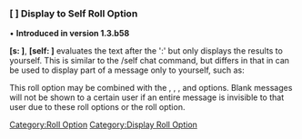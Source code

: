 ### \[ \] Display to Self Roll Option

<div>

• **Introduced in version 1.3.b58**

</div>

**\[s: \]**, **\[self: \]** evaluates the text after the ':' but only
displays the results to yourself. This is similar to the /self chat
command, but differs in that in can be used to display part of a message
only to yourself, such as:

This roll option may be combined with the , , , and  options. Blank
messages will not be shown to a certain user if an entire message is
invisible to that user due to these roll options or the  roll option.

[Category:Roll Option](Category:Roll_Option "wikilink")
[Category:Display Roll Option](Category:Display_Roll_Option "wikilink")